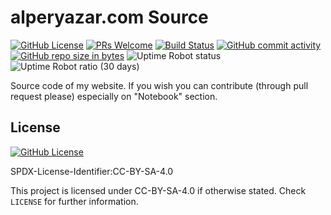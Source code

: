 # alperyazar.com Source

[![GitHub License](https://img.shields.io/github/license/alperyazar/alperyazarcom.svg?style=flat)](https://creativecommons.org/licenses/by-sa/4.0/)
[![PRs Welcome](https://img.shields.io/badge/PRs-welcome-brightgreen.svg?style=flat)](http://makeapullrequest.com)
[![Build Status](https://travis-ci.com/alperyazar/alperyazarcom.svg?branch=master)](https://travis-ci.com/alperyazar/alperyazarcom)
[![GitHub commit activity](https://img.shields.io/github/commit-activity/m/alperyazar/alperyazarcom.svg)](https://github.com/alperyazar/alperyazarcom/graphs/commit-activity)
[![GitHub repo size in bytes](https://img.shields.io/github/repo-size/alperyazar/alperyazarcom.svg)](https://github.com/alperyazar/alperyazarcom)
![Uptime Robot status](https://img.shields.io/uptimerobot/status/m782742749-de3c19da320577d61abbf39a.svg)
![Uptime Robot ratio (30 days)](https://img.shields.io/uptimerobot/ratio/m782742749-de3c19da320577d61abbf39a.svg)

Source code of my website. If you wish you can contribute (through pull request please) especially on "Notebook" section.

## License

[![GitHub License](https://img.shields.io/github/license/alperyazar/alperyazarcom.svg?style=flat)](https://creativecommons.org/licenses/by-sa/4.0/)

SPDX-License-Identifier:CC-BY-SA-4.0

This project is licensed under CC-BY-SA-4.0 if otherwise stated.
Check `LICENSE` for further information.
